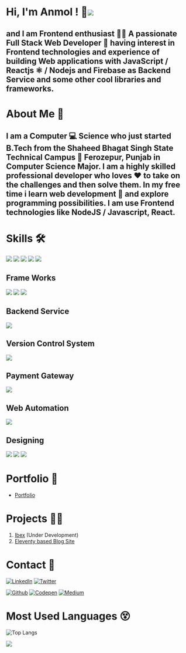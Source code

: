 
# Hi, I'm Anmol ! 👋![](https://img.shields.io/badge/Immortal-%F0%9F%98%8E-%23B7F5B2)
## and I am Frontend enthusiast 👨‍💻 A passionate Full Stack Web Developer 🚀 having interest in Frontend technologies and experience of building Web applications with JavaScript / Reactjs ⚛️ / Nodejs and Firebase as Backend Service and some other cool libraries and frameworks.

# About Me 🧑

## I am a Computer 💻 Science who just started B.Tech from the Shaheed Bhagat Singh State Technical Campus 🏢 Ferozepur, Punjab in Computer Science Major. I am a highly skilled professional developer who loves ❤️ to take on the challenges and then solve them. In my free time i learn web development 🚀 and explore programming possibilities. I am use Frontend technologies like NodeJS / Javascript, React.

# Skills 🛠

[![](https://img.shields.io/badge/HTML5-E34F26?style=for-the-badge&logo=html5&logoColor=white)](https://the-anmol.web.app/)
[![](https://img.shields.io/badge/CSS3-1572B6?style=for-the-badge&logo=css3&logoColor=white)](https://the-anmol.web.app/)
[![](https://img.shields.io/badge/JavaScript-323330?style=for-the-badge&logo=javascript&logoColor=F7DF1E)](https://the-anmol.web.app/)
[![](https://img.shields.io/badge/node.js-6DA55F?style=for-the-badge&logo=node.js&logoColor=white)](https://the-anmol.web.app/)
[![](https://img.shields.io/badge/Tailwind_CSS-38B2AC?style=for-the-badge&logo=tailwind-css&logoColor=white)](https://the-anmol.web.app/)

## Frame Works
[![](https://img.shields.io/badge/vite-%23646CFF.svg?style=for-the-badge&logo=vite&logoColor=white)](https://the-anmol.web.app/)
[![](https://img.shields.io/badge/React-20232A?style=for-the-badge&logo=react&logoColor=61DAFB)](https://the-anmol.web.app/)
[![](https://img.shields.io/badge/eleventy-20232A?style=for-the-badge&logo=eleventy&logoColor=white)](https://the-anmol.web.app/)

## Backend Service
[![](https://img.shields.io/badge/Firebase-20232A?style=for-the-badge&logo=firebase&logoColor=FFCA28)](https://the-anmol.web.app/)

## Version Control System
[![](https://img.shields.io/badge/Git-20232A?style=for-the-badge&logo=git&logoColor=DE4C36)](https://the-anmol.web.app/)

## Payment Gateway
[![](https://img.shields.io/badge/Razorpay-072654?style=for-the-badge&logo=razorpay&logoColor=3395FF)](https://the-anmol.web.app/)

## Web Automation
[![](https://img.shields.io/badge/Puppeteer-000?style=for-the-badge&logo=puppeteer&logoColor=fff)](https://the-anmol.web.app/)

## Designing
[![](https://img.shields.io/badge/Photoshop-001E36?style=for-the-badge&logo=adobephotoshop&logoColor=31A8FF)](https://the-anmol.web.app/)
[![](https://img.shields.io/badge/Premiere-00005B?style=for-the-badge&logo=adobepremierepro&logoColor=9999FF)](https://the-anmol.web.app/)
[![](https://img.shields.io/badge/Lightroom-001E36?style=for-the-badge&logo=adobelightroom&logoColor=31A8FF)](https://the-anmol.web.app/)

# Portfolio 📜
 
- [Portfolio](https://the-anmol.web.app/)

# Projects  👨‍💻

1. [Ibex](https://ibex-zoom-classes.web.app) (Under Development)
2. [ Eleventy based Blog Site ](https://netblog.netlify.app/)


# Contact  📱
[![LinkedIn](https://img.shields.io/badge/linkedin-%230077B5.svg?style=for-the-badge&logo=linkedin&logoColor=white)](https://www.linkedin.com/in/anmol-5793a6250/)
[![Twitter](https://img.shields.io/badge/Twitter-%231DA1F2.svg?style=for-the-badge&logo=Twitter&logoColor=white)](https://twitter.com/iCreateBugs/)

[![Github](https://img.shields.io/badge/Github-333?style=for-the-badge&logo=github&logoColor=white)](https://github.com/the-anmol)
[![Codepen](https://img.shields.io/badge/codepen-333?style=for-the-badge&logo=codepen&logoColor=fff)](https://codepen.io/the-anmol)
[![Medium](https://img.shields.io/badge/Medium-000?style=for-the-badge&logo=medium&logoColor=fff)](https://medium.com/@the-anmol)

# Most Used Languages 😵

![Top Langs](https://github-readme-stats.vercel.app/api/top-langs/?username=the-anmol&show_icons=true&theme=tokyonight&langs_count=20)


![](https://komarev.com/ghpvc/?username=the-anmol&style=flat-square&color=5BB318)
